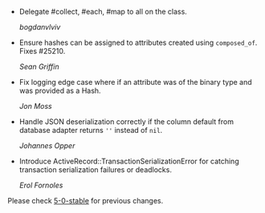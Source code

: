 *   Delegate #collect, #each, #map to all on the class.

    *bogdanvlviv*

*   Ensure hashes can be assigned to attributes created using `composed_of`.
    Fixes #25210.

    *Sean Griffin*

*   Fix logging edge case where if an attribute was of the binary type and
    was provided as a Hash.

    *Jon Moss*

*   Handle JSON deserialization correctly if the column default from database
    adapter returns `''` instead of `nil`.

    *Johannes Opper*

*   Introduce ActiveRecord::TransactionSerializationError for catching
    transaction serialization failures or deadlocks.

    *Erol Fornoles*

Please check [5-0-stable](https://github.com/rails/rails/blob/5-0-stable/activerecord/CHANGELOG.md) for previous changes.
